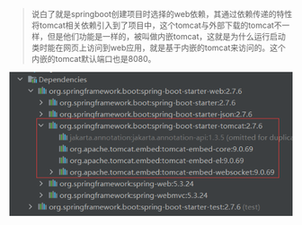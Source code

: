 > 说白了就是springboot创建项目时选择的web依赖，其通过依赖传递的特性将tomcat相关依赖引入到了项目中，这个tomcat与外部下载的tomcat不一样，但是他们功能是一样的，被叫做内嵌tomcat，这就是为什么运行启动类时能在网页上访问到web应用，就是基于内嵌的tomcat来访问的。这个内嵌的tomcat默认端口也是8080。

![image-20240302173555452](assets/image-20240302173555452.png)